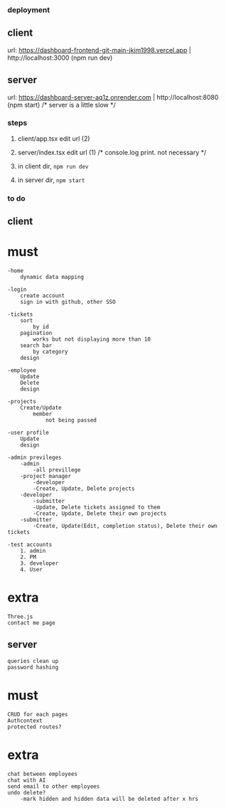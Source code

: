 ### deployment

## client 
url: https://dashboard-frontend-git-main-jkim1998.vercel.app | http://localhost:3000 (npm run dev)

## server
url: https://dashboard-server-aq1z.onrender.com | http://localhost:8080 (npm start)
/* server is a little slow */



### steps 

1. client/app.tsx 
    edit url (2)

2. server/index.tsx
    edit url (1) /* console.log print. not necessary */

3. in client dir, `npm run dev`
4. in server dir, `npm start`


### to do 

## client
# must

    -home
        dynamic data mapping

    -login
        create account
        sign in with github, other SSO

    -tickets 
        sort
            by id
        pagination
            works but not displaying more than 10
        search bar 
            by category
        design

    -employee
        Update
        Delete
        design 

    -projects    
        Create/Update
            member
                not being passed

    -user profile 
        Update
        design
    
    -admin previleges 
        -admin
            -all previllege 
        -project manager
            -developer
            -Create, Update, Delete projects 
        -developer
            -submitter 
            -Update, Delete tickets assigned to them
            -Create, Update, Delete their own projects 
        -submitter
            -Create, Update(Edit, completion status), Delete their own tickets 

    -test accounts 
        1. admin
        2. PM
        3. developer
        4. User

# extra
    Three.js
    contact me page


## server
    queries clean up
    password hashing 

# must 
    CRUD for each pages 
    Authcontext
    protected routes?
    
# extra
    chat between employees 
    chat with AI 
    send email to other employees
    undo delete?
        -mark hidden and hidden data will be deleted after x hrs
